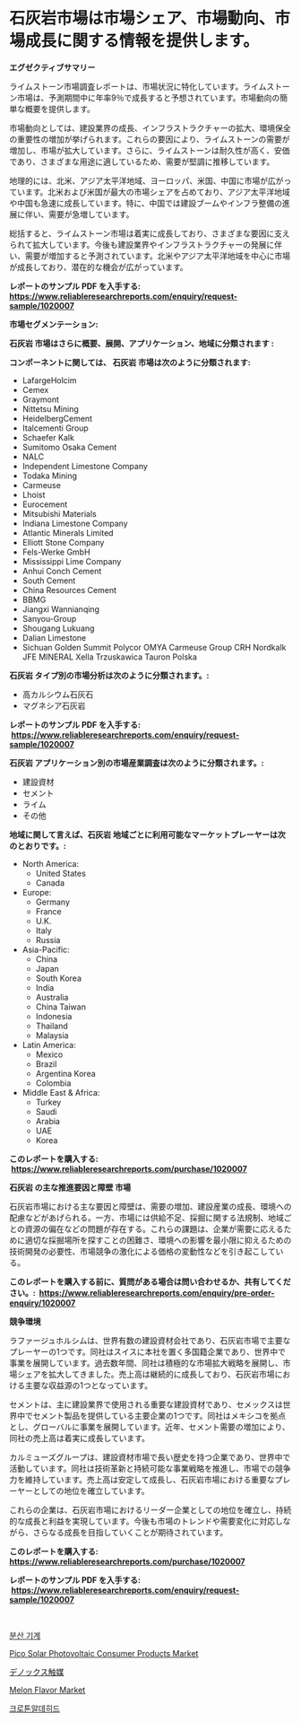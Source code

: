 <p><h1>石灰岩市場は市場シェア、市場動向、市場成長に関する情報を提供します。</h1></p><p><strong>エグゼクティブサマリー</strong></p>
<p><p>ライムストーン市場調査レポートは、市場状況に特化しています。ライムストーン市場は、予測期間中に年率9％で成長すると予想されています。市場動向の簡単な概要を提供します。</p><p>市場動向としては、建設業界の成長、インフラストラクチャーの拡大、環境保全の重要性の増加が挙げられます。これらの要因により、ライムストーンの需要が増加し、市場が拡大しています。さらに、ライムストーンは耐久性が高く、安価であり、さまざまな用途に適しているため、需要が堅調に推移しています。</p><p>地理的には、北米、アジア太平洋地域、ヨーロッパ、米国、中国に市場が広がっています。北米および米国が最大の市場シェアを占めており、アジア太平洋地域や中国も急速に成長しています。特に、中国では建設ブームやインフラ整備の進展に伴い、需要が急増しています。</p><p>総括すると、ライムストーン市場は着実に成長しており、さまざまな要因に支えられて拡大しています。今後も建設業界やインフラストラクチャーの発展に伴い、需要が増加すると予測されています。北米やアジア太平洋地域を中心に市場が成長しており、潜在的な機会が広がっています。</p></p>
<p><strong>レポートのサンプル PDF を入手する: <a href="https://www.reliableresearchreports.com/enquiry/request-sample/1020007">https://www.reliableresearchreports.com/enquiry/request-sample/1020007</a></strong></p>
<p><strong>市場セグメンテーション:</strong></p>
<p><strong> 石灰岩 市場はさらに概要、展開、アプリケーション、地域に分類されます :</strong></p>
<p><strong>コンポーネントに関しては、 石灰岩 市場は次のように分類されます: &nbsp;</strong></p>
<p><ul><li>LafargeHolcim</li><li>Cemex</li><li>Graymont</li><li>Nittetsu Mining</li><li>HeidelbergCement</li><li>Italcementi Group</li><li>Schaefer Kalk</li><li>Sumitomo Osaka Cement</li><li>NALC</li><li>Independent Limestone Company</li><li>Todaka Mining</li><li>Carmeuse</li><li>Lhoist</li><li>Eurocement</li><li>Mitsubishi Materials</li><li>Indiana Limestone Company</li><li>Atlantic Minerals Limited</li><li>Elliott Stone Company</li><li>Fels-Werke GmbH</li><li>Mississippi Lime Company</li><li>Anhui Conch Cement</li><li>South Cement</li><li>China Resources Cement</li><li>BBMG</li><li>Jiangxi Wannianqing</li><li>Sanyou-Group</li><li>Shougang Lukuang</li><li>Dalian Limestone</li><li>Sichuan Golden Summit
    Polycor
    OMYA
    Carmeuse Group
    CRH
    Nordkalk
    JFE MINERAL
    Xella
    Trzuskawica
    Tauron Polska</li></ul></p>
<p><strong> 石灰岩 タイプ別の市場分析は次のように分類されます。:</strong></p>
<p><ul><li>高カルシウム石灰石</li><li>マグネシア石灰岩</li></ul></p>
<p><strong>レポートのサンプル PDF を入手する: &nbsp;<a href="https://www.reliableresearchreports.com/enquiry/request-sample/1020007">https://www.reliableresearchreports.com/enquiry/request-sample/1020007</a></strong></p>
<p><strong> 石灰岩 アプリケーション別の市場産業調査は次のように分類されます。:</strong></p>
<p><ul><li>建設資材</li><li>セメント</li><li>ライム</li><li>その他</li></ul></p>
<p><strong>地域に関して言えば、石灰岩 地域ごとに利用可能なマーケットプレーヤーは次のとおりです。:</strong></p>
<p><ul>
    <li>
        North America:
        <ul>
            <li>United States</li>
            <li>Canada</li>
        </ul>
    </li>
    <li>
        Europe:
        <ul>
            <li>Germany</li>
            <li>France</li>
            <li>U.K.</li>
            <li>Italy</li>
            <li>Russia</li>
        </ul>
    </li>
    <li>
        Asia-Pacific:
        <ul>
            <li>China</li>
            <li>Japan</li>
            <li>South Korea</li>
            <li>India</li>
            <li>Australia</li>
            <li>China Taiwan</li>
            <li>Indonesia</li>
            <li>Thailand</li>
            <li>Malaysia</li>
        </ul>
    </li>
    <li>
        Latin America:
        <ul>
            <li>Mexico</li>
            <li>Brazil</li>
            <li>Argentina Korea</li>
            <li>Colombia</li>
        </ul>
    </li>
    <li>
        Middle East & Africa:
        <ul>
            <li>Turkey</li>
            <li>Saudi</li>
            <li>Arabia</li>
            <li>UAE</li>
            <li>Korea</li>
        </ul>
    </li>
    </ul></p>
<p><strong>このレポートを購入する: &nbsp;<a href="https://www.reliableresearchreports.com/purchase/1020007">https://www.reliableresearchreports.com/purchase/1020007</a></strong></p>
<p><strong>石灰岩 の主な推進要因と障壁 市場</strong></p>
<p><p>石灰岩市場における主な要因と障壁は、需要の増加、建設産業の成長、環境への配慮などがあげられる。一方、市場には供給不足、採掘に関する法規制、地域ごとの資源の偏在などの問題が存在する。これらの課題は、企業が需要に応えるために適切な採掘場所を探すことの困難さ、環境への影響を最小限に抑えるための技術開発の必要性、市場競争の激化による価格の変動性などを引き起こしている。 </p></p>
<p><strong>このレポートを購入する前に、質問がある場合は問い合わせるか、共有してください。:&nbsp; <a href="https://www.reliableresearchreports.com/enquiry/pre-order-enquiry/1020007">https://www.reliableresearchreports.com/enquiry/pre-order-enquiry/1020007</a></strong></p>
<p><strong>競争環境</strong></p>
<p><p>ラファージュホルシムは、世界有数の建設資材会社であり、石灰岩市場で主要なプレーヤーの1つです。同社はスイスに本社を置く多国籍企業であり、世界中で事業を展開しています。過去数年間、同社は積極的な市場拡大戦略を展開し、市場シェアを拡大してきました。売上高は継続的に成長しており、石灰岩市場における主要な収益源の1つとなっています。</p><p>セメントは、主に建設業界で使用される重要な建設資材であり、セメックスは世界中でセメント製品を提供している主要企業の1つです。同社はメキシコを拠点とし、グローバルに事業を展開しています。近年、セメント需要の増加により、同社の売上高は着実に成長しています。</p><p>カルミューズグループは、建設資材市場で長い歴史を持つ企業であり、世界中で活動しています。同社は技術革新と持続可能な事業戦略を推進し、市場での競争力を維持しています。売上高は安定して成長し、石灰岩市場における重要なプレーヤーとしての地位を確立しています。</p><p>これらの企業は、石灰岩市場におけるリーダー企業としての地位を確立し、持続的な成長と利益を実現しています。今後も市場のトレンドや需要変化に対応しながら、さらなる成長を目指していくことが期待されています。</p></p>
<p><strong>このレポートを購入する: &nbsp; <a href="https://www.reliableresearchreports.com/purchase/1020007">https://www.reliableresearchreports.com/purchase/1020007</a></strong></p>
<p><strong>レポートのサンプル PDF を入手する: &nbsp;<a href="https://www.reliableresearchreports.com/enquiry/request-sample/1020007">https://www.reliableresearchreports.com/enquiry/request-sample/1020007</a></strong><strong></strong></p>
<p>&nbsp;</p>
<p><p><a href="https://medium.com/@jimmieytrau676766/%EB%B6%84%EC%82%B0%EA%B8%B0-%EC%8B%9C%EC%9E%A5%EC%9D%80-%EC%8B%9C%EC%9E%A5-%EC%A0%90%EC%9C%A0%EC%9C%A8-%ED%81%AC%EA%B8%B0-%EB%B0%8F-2031%EB%85%84%EA%B9%8C%EC%A7%80-%EC%98%88%EC%83%81%EB%90%9C-%EC%98%88%EC%B8%A1%EC%97%90-%EC%B4%88%EC%A0%90%EC%9D%84-%EB%A7%9E%EC%B6%A5%EB%8B%88%EB%8B%A4-0d442a8f3203">분산 기계</a></p><p><a href="https://issuu.com/reportprime-2/docs/pico-solar-photovoltaic-consumer-products-market-s">Pico Solar Photovoltaic Consumer Products Market</a></p><p><a href="https://github.com/cnnriuez22368/Market-Research-Report-List-1/blob/main/3371803188794.md">デノックス触媒</a></p><p><a href="https://gamy-alyssum-396.notion.site/Melon-Flavor-Market-Analysis-Examines-its-Scope-on-Growth-Opportunities-and-Forecasted-Trends-Spann-45a94151abce45c1a8158a810bba353d">Melon Flavor Market</a></p><p><a href="https://github.com/vs10l4sfg5c/Market-Research-Report-List-1/blob/main/2930858188699.md">크로톤알데히드</a></p></p>